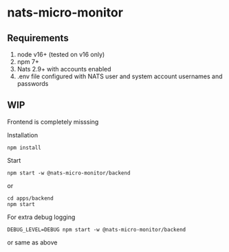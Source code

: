 # nats-micro-monitor

## Requirements
1. node v16+ (tested on v16 only)
2. npm 7+
3. Nats 2.9+ with accounts enabled
4. .env file configured with NATS user and system account usernames and passwords

## WIP
Frontend is completely misssing

Installation
```
npm install
```

Start
```
npm start -w @nats-micro-monitor/backend
```
or 
```
cd apps/backend
npm start
```

For extra debug logging
```
DEBUG_LEVEL=DEBUG npm start -w @nats-micro-monitor/backend
```
or same as above
